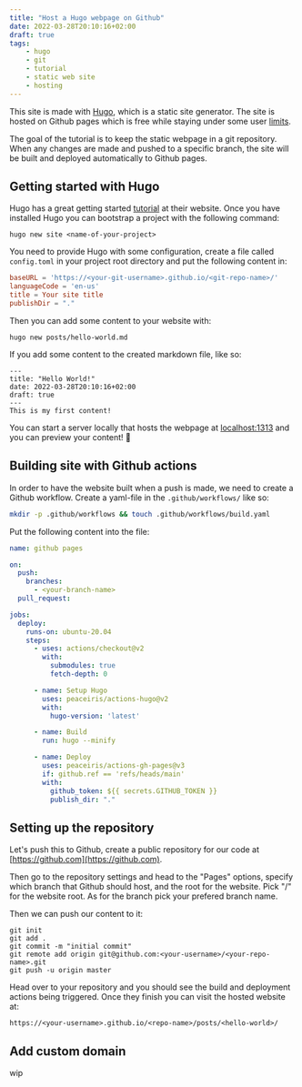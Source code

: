 ```yaml
---
title: "Host a Hugo webpage on Github"
date: 2022-03-28T20:10:16+02:00
draft: true
tags:
    - hugo
    - git
    - tutorial
    - static web site
    - hosting
---
```

This site is made with [Hugo](https://gohugo.io/), which is a static site generator. The site is hosted on Github pages which is free while staying under some user [limits](https://docs.github.com/en/pages/getting-started-with-github-pages/about-github-pages#usage-limits).

The goal of the tutorial is to keep the static webpage in a git repository. When any changes are made and pushed to a specific branch, the site will be built and deployed automatically to Github pages.

## Getting started with Hugo

Hugo has a great getting started [tutorial](https://gohugo.io/getting-started/quick-start/) at their website. Once you have installed Hugo you can bootstrap a project with the following command:

```shell
hugo new site <name-of-your-project>
```

You need to provide Hugo with some configuration, create a file called `config.toml` in your project root directory and put the following content in:

```toml
baseURL = 'https://<your-git-username>.github.io/<git-repo-name>/'
languageCode = 'en-us'
title = Your site title
publishDir = "."
```

Then you can add some content to your website with:

```shell
hugo new posts/hello-world.md
```
If you add some content to the created markdown file, like so:

```plain
---
title: "Hello World!"
date: 2022-03-28T20:10:16+02:00
draft: true
---
This is my first content!
```
You can start a server locally that hosts the webpage at [localhost:1313](localhost:1313) and you can preview your content! 🎉

## Building site with Github actions

In order to have the website built when a push is made, we need to create a Github workflow. Create a yaml-file in the `.github/workflows/` like so:

```sh
mkdir -p .github/workflows && touch .github/workflows/build.yaml
```

Put the following content into the file:

```yaml
name: github pages

on:
  push:
    branches:
      - <your-branch-name>
  pull_request:

jobs:
  deploy:
    runs-on: ubuntu-20.04
    steps:
      - uses: actions/checkout@v2
        with:
          submodules: true
          fetch-depth: 0

      - name: Setup Hugo
        uses: peaceiris/actions-hugo@v2
        with:
          hugo-version: 'latest'

      - name: Build
        run: hugo --minify

      - name: Deploy
        uses: peaceiris/actions-gh-pages@v3
        if: github.ref == 'refs/heads/main'
        with:
          github_token: ${{ secrets.GITHUB_TOKEN }}
          publish_dir: "."
```

## Setting up the repository

Let's push this to Github, create a public repository for our code at [https://github.com](https://github.com).

Then go to the repository settings and head to the "Pages" options, specify which branch that Github should host, and the root for the website. Pick "/" for the website root. As for the branch pick your prefered branch name. 

Then we can push our content to it:

```shell
git init
git add .
git commit -m "initial commit"
git remote add origin git@github.com:<your-username>/<your-repo-name>.git
git push -u origin master
```

Head over to your repository and you should see the build and deployment actions being triggered. Once they finish you can visit the hosted website at:

`https://<your-username>.github.io/<repo-name>/posts/<hello-world>/`

## Add custom domain

wip